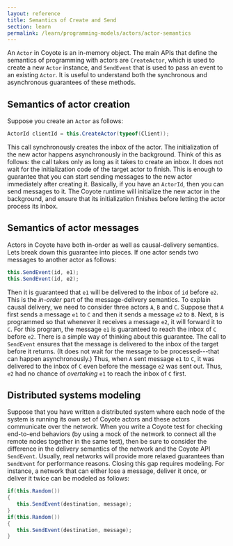 ```yaml
---
layout: reference
title: Semantics of Create and Send
section: learn
permalink: /learn/programming-models/actors/actor-semantics
---
```


An `Actor` in Coyote is an in-memory object. The main APIs that define the semantics of programming
with actors are `CreateActor`, which is used to create a new `Actor` instance, and `SendEvent` that
is used to pass an event to an existing `Actor`. It is useful to understand both the synchronous and
asynchronous guarantees of these methods.

## Semantics of actor creation 

Suppose you create an `Actor` as follows:

```c#
ActorId clientId = this.CreateActor(typeof(Client));
```

This call synchronously creates the inbox of the actor. The initialization of the new actor happens
asynchronously in the background. Think of this as follows: the call takes only as long as it takes
to create an inbox. It does not wait for the initialization code of the target actor to finish. This
is enough to guarantee that you can start sending messages to the new actor immediately after
creating it. Basically, if you have an `ActorId`, then you can send messages to it. The Coyote
runtime will initialize the new actor in the background, and ensure that its initialization finishes
before letting the actor process its inbox.

## Semantics of actor messages

Actors in Coyote have both in-order as well as causal-delivery semantics. Lets break down this
guarantee into pieces. If one actor sends two messages to another actor as follows:

```c#
this.SendEvent(id, e1);
this.SendEvent(id, e2);
```

Then it is guaranteed that `e1` will be delivered to the inbox of `id` before `e2`. This is the
_in-order_ part of the message-delivery semantics. To explain causal delivery, we need to consider
three actors `A`, `B` and `C`. Suppose that `A` first sends a message `e1` to `C` and then it sends
a message `e2` to `B`. Next, `B` is programmed so that whenever it receives a message `e2`, it will
forward it to `C`. For this program, the message `e1` is guaranteed to reach the inbox of `C` before
`e2`. There is a simple way of thinking about this guarantee. The call to `SendEvent` ensures that
the message is delivered to the inbox of the target before it returns. (It does not wait for the
message to be processed---that can happen asynchronously.) Thus, when `A` sent message `e1` to `C`,
it was delivered to the inbox of `C` even before the message `e2` was sent out. Thus, `e2` had no
chance of _overtaking_ `e1` to reach the inbox of `C` first.

## Distributed systems modeling

Suppose that you have written a distributed system where each node of the system is running its own
set of Coyote actors and these actors communicate over the network. When you write a Coyote test for
checking end-to-end behaviors (by using a mock of the network to connect all the remote nodes
together in the same test), then be sure to consider the difference in the delivery semantics of the
network and the Coyote API `SendEvent`. Usually, real networks will provide more relaxed guarantees
than `SendEvent` for performance reasons. Closing this gap requires modeling. For instance, a
network that can either lose a message, deliver it once, or deliver it twice can be modeled as
follows:

```c#
if(this.Random())
{
   this.SendEvent(destination, message);
}
if(this.Random())
{
   this.SendEvent(destination, message);
}
```
